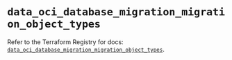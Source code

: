 # `data_oci_database_migration_migration_object_types`

Refer to the Terraform Registry for docs: [`data_oci_database_migration_migration_object_types`](https://registry.terraform.io/providers/hashicorp/oci/7.19.0/docs/data-sources/database_migration_migration_object_types).
